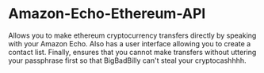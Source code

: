 # Amazon-Echo-Ethereum-API
Allows you to make ethereum cryptocurrency transfers directly by speaking with your Amazon Echo. 
Also has a user interface allowing you to create a contact list.
Finally, ensures that you cannot make transfers without uttering your passphrase first so that BigBadBilly can't steal your cryptocashhhh.
